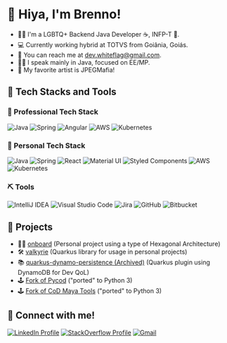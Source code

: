 # 🥰 Hiya, I'm Brenno!

- 🏳‍🌈 I'm a LGBTQ+ Backend Java Developer ☕, INFP-T 🤗.
- 💻 Currently working hybrid at TOTVS from Goiânia, Goiás.
- 📧 You can reach me at dev.whiteflag@gmail.com.
- 👩‍💻 I speak mainly in Java, focused on EE/MP.
- 🎵 My favorite artist is JPEGMafia!

## 🧰 Tech Stacks and Tools
### 💼 Professional Tech Stack
![Java](https://img.shields.io/badge/java-%23ED8B00.svg?style=for-the-badge&logo=java&logoColor=white)
![Spring](https://img.shields.io/badge/spring-%236DB33F.svg?style=for-the-badge&logo=spring&logoColor=white)
![Angular](https://img.shields.io/badge/angular-%23DD0031.svg?style=for-the-badge&logo=angular&logoColor=white)
![AWS](https://img.shields.io/badge/AWS-%23FF9900.svg?style=for-the-badge&logo=amazon-aws&logoColor=white)
![Kubernetes](https://img.shields.io/badge/kubernetes-%23326ce5.svg?style=for-the-badge&logo=kubernetes&logoColor=white)

### 🏓 Personal Tech Stack
![Java](https://img.shields.io/badge/java-%23ED8B00.svg?style=for-the-badge&logo=java&logoColor=white)
![Spring](https://img.shields.io/badge/spring-%236DB33F.svg?style=for-the-badge&logo=spring&logoColor=white)
![React](https://img.shields.io/badge/react-%2320232a.svg?style=for-the-badge&logo=react&logoColor=%2361DAFB)
![Material UI](https://img.shields.io/badge/materialui-%230081CB.svg?style=for-the-badge&logo=material-ui&logoColor=white)
![Styled Components](https://img.shields.io/badge/styled--components-DB7093?style=for-the-badge&logo=styled-components&logoColor=white)
![AWS](https://img.shields.io/badge/AWS-%23FF9900.svg?style=for-the-badge&logo=amazon-aws&logoColor=white)
![Kubernetes](https://img.shields.io/badge/kubernetes-%23326ce5.svg?style=for-the-badge&logo=kubernetes&logoColor=white)

### ⛏ Tools
![IntelliJ IDEA](https://img.shields.io/badge/IntelliJIDEA-000000.svg?style=for-the-badge&logo=intellij-idea&logoColor=white)
![Visual Studio Code](https://img.shields.io/badge/Visual%20Studio%20Code-0078d7.svg?style=for-the-badge&logo=visual-studio-code&logoColor=white)
![Jira](https://img.shields.io/badge/jira-%230A0FFF.svg?style=for-the-badge&logo=jira&logoColor=white)
![GitHub](https://img.shields.io/badge/github-%23121011.svg?style=for-the-badge&logo=github&logoColor=white)
![Bitbucket](https://img.shields.io/badge/bitbucket-%230047B3.svg?style=for-the-badge&logo=bitbucket&logoColor=white)

## 💽 Projects
- 👩‍💻 [onboard](https://github.com/hrzndev/onboard-core) (Personal project using a type of Hexagonal Architecture)
- 🛠️ [valkyrie](https://github.com/hrzndev/valkyrie) (Quarkus library for usage in personal projects)
- 📚 [quarkus-dynamo-persistence (Archived)](https://github.com/hrzndev/quarkus-dynamo-persistence) (Quarkus plugin using DynamoDB for Dev QoL)  
- 🕹 [Fork of Pycod](https://github.com/dev-whiteflag/pycod) ("ported" to Python 3)
- 🕹 [Fork of CoD Maya Tools](https://github.com/dev-whiteflag/codmayatools) ("ported" to Python 3)

## 👋 Connect with me!
[![LinkedIn Profile](https://img.shields.io/badge/linkedin-%230077B5.svg?style=for-the-badge&logo=linkedin&logoColor=white)](https://www.linkedin.com/in/brennofagundes/)
[![StackOverflow Profile](https://img.shields.io/badge/-Stackoverflow-FE7A16?style=for-the-badge&logo=stack-overflow&logoColor=white)](https://stackoverflow.com/users/9195528/brenno-fagundes)
[![Gmail](https://img.shields.io/badge/Gmail-D14836?style=for-the-badge&logo=gmail&logoColor=white)](mailto:dev.whiteflag@gmail.com)
